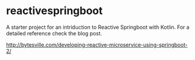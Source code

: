 # reactivespringboot

A starter project for an intriduction to Reactive Springboot with Kotlin. For a detailed reference check the blog post.

http://bytesville.com/developing-reactive-microservice-using-springboot-2/
